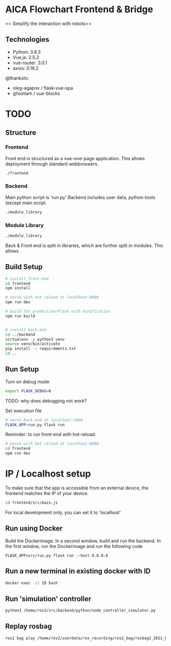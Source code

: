 # AICA Flowchart Frontend & Bridge
<< Simplify the interaction with robots>>

## Technologies
* Python: 3.6.3
* Vue.js: 2.5.2
* vue-router: 3.0.1
* axios: 0.16.2

@thanksto:  
- oleg-agapov / flask-vue-spa 
- ghostiam / vue-blocks 

# TODO
> 

## Structure
### Frontend
Front end is structured as a vue-one-page application. This allows deployment through standard webbroswers.
``` bash
./frontend
```

### Backend
Main python script is 'run.py'
Backend includes user data, python-tools (except main script.
``` bash
./module_library
```

### Module Library
``` bash
./module_library
```
Back & Front end is split in libraries, which are further split in modules.
This allows 
    

## Build Setup
``` bash
# install front-end
cd frontend
npm install

# serve with hot reload at localhost:8080
npm run dev

# build for production/Flask with minification
npm run build


# install back-end
cd ../backend
virtualenv -p python3 venv
source venv/bin/activate
pip install -r requirements.txt
cd ..
```

## Run Setup
Turn on debug mode
``` bash
export FLASK_DEBUG=0
```
TODO: why does debugging not work?

Set execution file
``` bash
# serve back-end at localhost:5000
FLASK_APP=run.py flask run
```

Reminder: to run front-end with hot-reload:
``` bash
# serve with hot reload at localhost:8080
cd frontend
npm run dev
```

# IP / Localhost setup
To make sure that the app is accessible from an external device, the frontend matches the IP of your device.

``` bash
cd frontend/src/main.js
```
For local development only, you can set it to 'localhost'


## Run using Docker
Build the Dockerimage. In a second window, build and run the backend. In the first window, run the Dockerimage and run the following code
``` 
FLASK_APP=src/run.py flask run --host 0.0.0.0
```

## Run a new terminal in existing docker with ID
``` bash
docker exec -it ID bash
```

## Run 'simulation' controller
``` bash
python3 /home/ros2/src/backend/python/node_controller_simulator.py
```

## Replay rosbag
``` bash
ros2 bag play /home/ros2/userdata/ros_recording/ros2_bag/rosbag2_2021_02_25-10_54_58_0.db3
```

